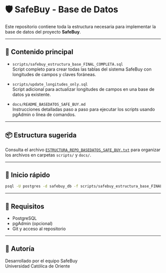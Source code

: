 # 🛡️ SafeBuy - Base de Datos

Este repositorio contiene toda la estructura necesaria para implementar la base de datos del proyecto **SafeBuy**.

---

## 📂 Contenido principal

- `scripts/safebuy_estructura_base_FINAL_COMPLETA.sql`  
  Script completo para crear todas las tablas del sistema SafeBuy con longitudes de campos y claves foráneas.

- `scripts/update_longitudes_only.sql`  
  Script adicional para actualizar longitudes de campos en una base de datos ya existente.

- `docs/README_BASEDATOS_SAFE_BUY.md`  
  Instrucciones detalladas paso a paso para ejecutar los scripts usando pgAdmin o línea de comandos.

---

## 📦 Estructura sugerida

Consulta el archivo [`ESTRUCTURA_REPO_BASEDATOS_SAFE_BUY.txt`](./ESTRUCTURA_REPO_BASEDATOS_SAFE_BUY.txt) para organizar los archivos en carpetas `scripts/` y `docs/`.

---

## 🚀 Inicio rápido

```bash
psql -U postgres -d safebuy_db -f scripts/safebuy_estructura_base_FINAL_COMPLETA.sql
```

---

## 🔐 Requisitos

- PostgreSQL
- pgAdmin (opcional)
- Git y acceso al repositorio

---

## 👥 Autoría

Desarrollado por el equipo SafeBuy  
Universidad Católica de Oriente